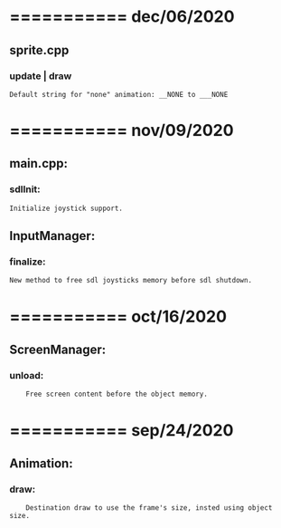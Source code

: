 # =========== dec/06/2020
## sprite.cpp
### update | draw
	Default string for "none" animation: __NONE to ___NONE
# =========== nov/09/2020
## main.cpp:
### sdlInit:
	Initialize joystick support.
## InputManager:
### finalize:
	New method to free sdl joysticks memory before sdl shutdown.
# =========== oct/16/2020
## ScreenManager:
### unload:
		Free screen content before the object memory.
# =========== sep/24/2020
## Animation:
### draw:
		Destination draw to use the frame's size, insted using object size.
